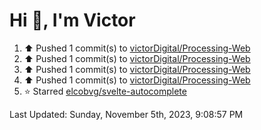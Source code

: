 <h1>Hi 👋, I'm Victor </h1>

<!--RECENT_ACTIVITY:start-->
1. ⬆️ Pushed 1 commit(s) to [victorDigital/Processing-Web](https://github.com/victorDigital/Processing-Web)<br>
2. ⬆️ Pushed 1 commit(s) to [victorDigital/Processing-Web](https://github.com/victorDigital/Processing-Web)<br>
3. ⬆️ Pushed 1 commit(s) to [victorDigital/Processing-Web](https://github.com/victorDigital/Processing-Web)<br>
4. ⬆️ Pushed 1 commit(s) to [victorDigital/Processing-Web](https://github.com/victorDigital/Processing-Web)<br>
5. ⭐ Starred [elcobvg/svelte-autocomplete](https://github.com/elcobvg/svelte-autocomplete)<br>
<!--RECENT_ACTIVITY:end-->

<!--RECENT_ACTIVITY:last_update-->
Last Updated: Sunday, November 5th, 2023, 9:08:57 PM
<!--RECENT_ACTIVITY:last_update_end-->
